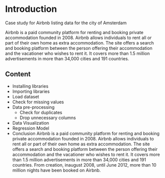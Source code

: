 # Introduction

Case study for Airbnb listing data for the city of Amsterdam

Airbnb is a paid community platform for renting and booking private accommodation founded in 2008. Airbnb allows individuals to rent all or part of their own home as extra accommodation. The site offers a search and booking platform between the person offering their accommodation and the vacationer who wishes to rent it. It covers more than 1.5 million advertisements in more than 34,000 cities and 191 countries. 

## Content

- Installing libraries
- Importing libraries
- Load dataset
- Check for missing values
- Data pre-processing
  - Check for duplicates
  - Drop unnecessary columns
- Data Visualization
- Regression Model
- Conclusion
    Airbnb is a paid community platform for renting and booking private accommodation founded in 2008. Airbnb allows individuals to rent all or part of their own home    as extra accommodation. The site offers a search and booking platform between the person offering their accommodation and the vacationer who wishes to rent it. It      covers more than 1.5 million advertisements in more than 34,000 cities and 191 countries. From creation, inaugust 2008, until June 2012, more than 10 million nights    have been booked on Airbnb.
